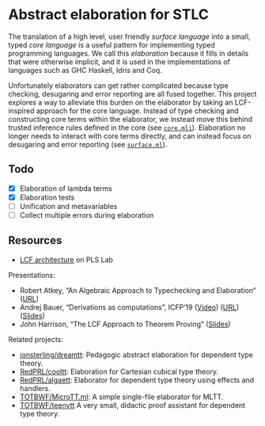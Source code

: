 # Abstract elaboration for STLC

The translation of a high level, user friendly _surface language_ into a small,
typed _core language_ is a useful pattern for implementing typed programming
languages.
We call this _elaboration_ because it fills in details that were otherwise
implicit, and it is used in the implementations of languages such as GHC Haskell,
Idris and Coq.

Unfortunately elaborators can get rather complicated because type checking,
desugaring and error reporting are all fused together.
This project explores a way to alleviate this burden on the elaborator by
taking an LCF-inspired approach for the core language.
Instead of type checking and constructing core terms within the elaborator, we
instead move this behind trusted inference rules defined in the core
(see [`core.mli`]).
Elaboration no longer needs to interact with core terms directly, and can
instead focus on desugaring and error reporting (see [`surface.ml`]).

[`Core.mli`]: ./core.mli
[`Surface.ml`]: ./surface.ml

## Todo

- [x] Elaboration of lambda terms
- [x] Elaboration tests
- [ ] Unification and metavariables
- [ ] Collect multiple errors during elaboration

## Resources

- [LCF architecture](https://www.pls-lab.org/en/LCF_architecture) on PLS Lab

Presentations:

- Robert Atkey, “An Algebraic Approach to Typechecking and Elaboration”
  ([URL](https://bentnib.org/posts/2015-04-19-algebraic-approach-typechecking-and-elaboration.html))
- Andrej Bauer, “Derivations as computations”, ICFP’19
  ([Video](https://www.youtube.com/watch?v=YZqOVsuyQyQ))
  ([URL](https://math.andrej.com/2019/08/21/derivations-as-computations/))
  ([Slides](https://math.andrej.com/wp-content/uploads/2019/08/derivations-as-computations-icfp-2019.pdf))
- John Harrison, “The LCF Approach to Theorem Proving”
  ([Slides](https://www.cl.cam.ac.uk/~jrh13/slides/manchester-12sep01/slides.pdf))

Related projects:

- [jonsterling/dreamtt](https://github.com/jonsterling/dreamtt/):
  Pedagogic abstract elaboration for dependent type theory.
- [RedPRL/cooltt](https://github.com/RedPRL/cooltt/):
  Elaboration for Cartesian cubical type theory.
- [RedPRL/algaett](https://github.com/RedPRL/algaett/):
  Elaborator for dependent type theory using effects and handlers.
- [TOTBWF/MicroTT.ml](https://gist.github.com/TOTBWF/9b2c071d2edb1c6596b785656c866fd6):
  A simple single-file elaborator for MLTT.
- [TOTBWF/teenytt](https://github.com/TOTBWF/teenytt)
  A very small, didactic proof assistant for dependent type theory.
